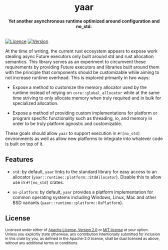 <h1 align="center">yaar</h1>
<div align="center">
    <strong>
        Yet another asynchronous runtime optimized around configuration and no_std.
    </strong>
</div>

<br />

[![Licence](https://img.shields.io/badge/license-MIT%20or%20Apache-blue.svg)](#License)
[![Version](https://img.shields.io/badge/version-alpha-red.svg)](#License)

At the time of writing, the current rust ecosystem appears to expose work stealing
async Future executors only built around std and rust allocation semantics. This
library serves as an experiment to circumvent these requirements by providing
Future executors and libraries built around them with the principle that
components should be customizable while aiming to not increase runtime overhead.
This is explored primarily in two ways:

- Expose a method to customize the memory allocator used by the runtime instead
of relying on `core::global_allocator` while at the same time striving to
only allocate memory when truly required and in bulk for specialized allocation.

- Expose a method of providing custom implementations for platform or program
specific functionality such as threading, io, and memory in order to be truly 
platform agnostic and customizable.

These goals should allow `yaar` to support execution in `#![no_std]` environments
as well as allow new platforms to integrate into whatever code is built on top of it.

## Features

* `std`: by default, `yaar` links to the standard library for easy access to an allocator
(`yaar::runtime::platform::StdAllocator`). Disable this to allow use in `#![no_std]` crates.

* `os-platform`: by default, `yaar` provides a platform implementation for common operating
systems including Windows, Linux, Mac and other BSD variants (`yaar::runtime::platform::OsPlatform`).

## License

<sup>
Licensed under either of <a href="LICENSE-APACHE">Apache License, Version
2.0</a> or <a href="LICENSE-MIT">MIT license</a> at your option.
</sup>

<br/>

<sub>
Unless you explicitly state otherwise, any contribution intentionally submitted
for inclusion in this crate by you, as defined in the Apache-2.0 license, shall
be dual licensed as above, without any additional terms or conditions.
</sub>